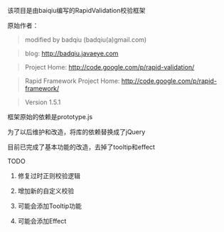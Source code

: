 该项目是由baiqiu编写的RapidValidation校验框架

原始作者：
>modified by badqiu (badqiu(a)gmail.com)

>blog: http://badqiu.javaeye.com

>Project Home: http://code.google.com/p/rapid-validation/

>Rapid Framework Project Home: http://code.google.com/p/rapid-framework/

>Version 1.5.1

框架原始的依赖是prototype.js

为了以后维护和改造，将库的依赖替换成了jQuery

目前已完成了基本功能的改造，去掉了tooltip和effect

TODO
1. 修复过时正则校验逻辑

2. 增加新的自定义校验

3. 可能会添加Tooltip功能

4. 可能会添加Effect

